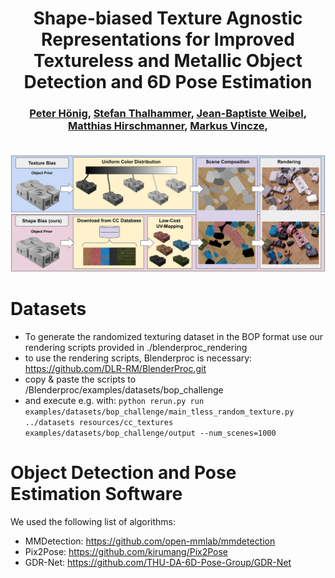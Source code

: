 <h1 align="center">
Shape-biased Texture Agnostic Representations for Improved Textureless and Metallic Object Detection and 6D Pose Estimation
</h1>

<div align="center">
<h3>
<a href="https://github.com/hoenigpeter">Peter Hönig</a>,
<a href="https://github.com/sThalham">Stefan Thalhammer</a>,
<a href="https://github.com/jibweb">Jean-Baptiste Weibel</a>,
<a href="https://github.com/hirschmanner">Matthias Hirschmanner</a>,
<a href="http://github.com/v4r-tuwien">Markus Vincze</a>,
<br>
<br>
</h3>
</div>

![Pipeline](images/pipeline.jpg)

# Datasets
- To generate the randomized texturing dataset in the BOP format use our rendering scripts provided in ./blenderproc_rendering
- to use the rendering scripts, Blenderproc is necessary: https://github.com/DLR-RM/BlenderProc.git
- copy & paste the scripts to /Blenderproc/examples/datasets/bop_challenge
- and execute e.g. with: `python rerun.py run examples/datasets/bop_challenge/main_tless_random_texture.py ../datasets resources/cc_textures examples/datasets/bop_challenge/output --num_scenes=1000`

# Object Detection and Pose Estimation Software
We used the following list of algorithms:
- MMDetection: https://github.com/open-mmlab/mmdetection
- Pix2Pose: https://github.com/kirumang/Pix2Pose
- GDR-Net: https://github.com/THU-DA-6D-Pose-Group/GDR-Net
